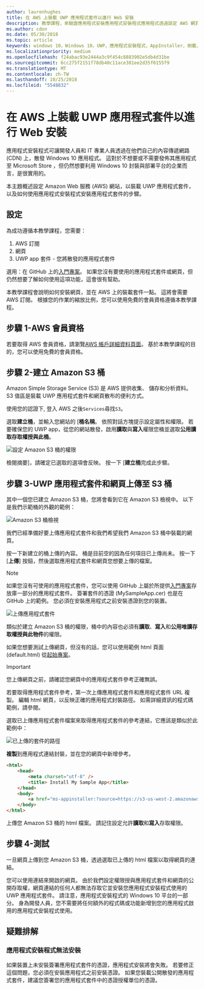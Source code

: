 ```yaml
---
author: laurenhughes
title: 在 AWS 上裝載 UWP 應用程式套件以進行 Web 安裝
description: 教學課程，來驗證應用程式安裝應用程式安裝程式應用程式透過設定 AWS 網頁伺服器
ms.author: cdon
ms.date: 05/30/2018
ms.topic: article
keywords: windows 10，Windows 10，UWP，應用程式安裝程式，AppInstaller，側載，相關設定，選用套件，AWS
ms.localizationpriority: medium
ms.openlocfilehash: f24abac93e2444a3c9f454c8883902e5db4d31be
ms.sourcegitcommit: 6cc275f2151f78db40c11ace381ee2d35f0155f9
ms.translationtype: MT
ms.contentlocale: zh-TW
ms.lasthandoff: 10/25/2018
ms.locfileid: "5548832"
---
```

# <a name="hosting-uwp-app-packages-on-aws-for-web-install"></a>在 AWS 上裝載 UWP 應用程式套件以進行 Web 安裝

應用程式安裝程式可讓開發人員和 IT 專業人員透過在他們自己的內容傳遞網路 (CDN) 上，散發 Windows 10 應用程式。 這對於不想要或不需要發佈其應用程式至 Microsoft Store ，但仍然想要利用 Windows 10 封裝與部署平台的企業而言，是很實用的。

本主題概述設定 Amazon Web 服務 (AWS) 網站，以裝載 UWP 應用程式套件，以及如何使用應用程式安裝程式安裝應用程式套件的步驟。

## <a name="setup"></a>設定

為成功遵循本教學課程，您需要：
 
1. AWS 訂閱 
2. 網頁
3. UWP app 套件 - 您將散發的應用程式套件

選用：在 GitHub 上的[入門專案](https://github.com/AppInstaller/MySampleWebApp)。 如果您沒有要使用的應用程式套件或網頁，但仍然想要了解如何使用這項功能，這會很有幫助。

本教學課程會說明如何安裝網頁，並在 AWS 上的裝載套件一點。 這將會需要 AWS 訂閱。 根據您的作業的縮放比例，您可以使用免費的會員資格遵循本教學課程。 

## <a name="step-1---aws-membership"></a>步驟 1-AWS 會員資格
若要取得 AWS 會員資格，請瀏覽[AWS 帳戶詳細資料頁面](https://aws.amazon.com/free/)。 基於本教學課程的目的，您可以使用免費的會員資格。

## <a name="step-2---create-an-amazon-s3-bucket"></a>步驟 2-建立 Amazon S3 桶

Amazon Simple Storage Service (S3) 是 AWS 提供收集、 儲存和分析資料。 S3 值區是裝載 UWP 應用程式套件和網頁散布的便利方式。 

使用您的認證下, 登入 AWS 之後`Services`尋找`S3`。 

選取**建立桶**，並輸入您網站的 [**桶名稱**。 依照對話方塊提示設定屬性和權限。 若要確保您的 UWP app，從您的網站散發，啟用**讀取**與**寫入**權限您桶並選取**公用讀取存取權授與此桶**。

![設定 Amazon S3 桶的權限](images/aws-permissions.png) 

檢閱摘要]，請確定已選取的選項會反映。 按一下 [**建立桶**完成此步驟。 

## <a name="step-3---upload-uwp-app-package-and-web-pages-to-an-s3-bucket"></a>步驟 3-UWP 應用程式套件和網頁上傳至 S3 桶

其中一個您已建立 Amazon S3 桶，您將會看到它在 Amazon S3 檢視中。 以下是我們示範桶的外觀的範例：

![Amazon S3 桶檢視](images/aws-post-create.png)

我們已經準備好要上傳應用程式套件和我們希望我們 Amazon S3 桶中裝載的網頁。 

按一下新建立的桶上傳的內容。 桶是目前空的因為任何項目已上傳尚未。 按一下 [**上傳**] 按鈕，然後選取應用程式套件和網頁您想要上傳的檔案。

> [!NOTE]
> 如果您沒有可使用的應用程式套件，您可以使用 GitHub 上屬於所提供[入門專案](https://github.com/AppInstaller/MySampleWebApp)存放庫一部分的應用程式套件。 簽署套件的憑證 (MySampleApp.cer) 也是在 GitHub 上的範例。 您必須在安裝應用程式之前安裝憑證到您的裝置。

![上傳應用程式套件](images/aws-upload-package.png)

類似於建立 Amazon S3 桶的權限，桶中的內容也必須有**讀取**、**寫入**和**公用唯讀存取權授與此物件**的權限。

如果您想要測試上傳網頁，但沒有的話，您可以使用範例 html 頁面 (default.html) 從[起始專案](https://github.com/AppInstaller/MySampleWebApp/blob/master/MySampleWebApp/default.html)。

> [!IMPORTANT]
> 您上傳網頁之前，請確認您網頁中的應用程式套件參考正確無誤。 

若要取得應用程式套件參考，第一次上傳應用程式套件和應用程式套件 URL 複製。 編輯 html 網頁，以反映正確的應用程式封裝路徑。 如需詳細資訊的程式碼範例，請參閱。 

選取已上傳應用程式套件檔案來取得應用程式套件的參考連結，它應該是類似於此範例中：

![已上傳的套件的路徑](images/aws-package-path.png)

**複製**到應用程式連結封裝，並在您的網頁中新增參考。 

```html
<html>
    <head>
        <meta charset="utf-8" />
        <title> Install My Sample App</title>
    </head>
    <body>
        <a href="ms-appinstaller:?source=https://s3-us-west-2.amazonaws.com/appinstaller-aws-demo/MySampleApp.appxbundle"> Install My Sample App</a>
    </body>
</html>
```
上傳您 Amazon S3 桶的 html 檔案。 請記住設定允許**讀取**和**寫入**存取權限。

## <a name="step-4---test"></a>步驟 4-測試

一旦網頁上傳到您 Amazon S3 桶，透過選取已上傳的 html 檔案以取得網頁的連結。

您可以使用連結來開啟的網頁。 由於我們設定權限授與應用程式套件和網頁的公開存取權，網頁連結的任何人都無法存取它並安裝您應用程式安裝程式使用的 UWP 應用程式套件。 請注意，應用程式安裝程式的 Windows 10 平台的一部分。 身為開發人員，您不需要將任何額外的程式碼或功能新增到您的應用程式啟用的應用程式安裝程式使用。 

## <a name="troubleshooting"></a>疑難排解

### <a name="app-installer-fails-to-install"></a>應用程式安裝程式無法安裝 

如果裝置上未安裝簽署應用程式套件的憑證，應用程式安裝將會失敗。 若要修正這個問題，您必須在安裝應用程式之前安裝憑證。 如果您裝載公開散發的應用程式套件，建議您簽署您的應用程式套件中的憑證授權單位的憑證。 


